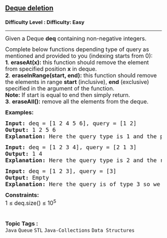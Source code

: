 <h2><a href="https://www.geeksforgeeks.org/problems/deque-deletion/1?page=4&category=Java&sortBy=submissions">Deque deletion</a></h2><h3>Difficulty Level : Difficulty: Easy</h3><hr><div class="problems_problem_content__Xm_eO"><p><span style="font-size: 18px;">Given a Deque <strong>deq</strong>&nbsp;containing non-negative integers. </span></p>
<p><span style="font-size: 18px;">Complete below functions&nbsp;depending type of query as mentioned and&nbsp;provided to you (indexing starts from 0):<br><strong>1</strong>. <strong>eraseAt(x):</strong> this function should remove the element from specified position <strong>x</strong> in deque.<br><strong>2</strong>. <strong>eraseInRange(start, end):</strong> this function should remove the elements in range <strong>start</strong> (inclusive), <strong>end</strong> (exclusive) specified in the argument of the function. </span><br><span style="font-size: 18px;"><strong>Note:</strong> If start is equal to end then simply return.<br><strong>3</strong>. <strong>eraseAll():</strong> remove all the elements from the deque.</span></p>
<p><span style="font-size: 18px;"><strong>Examples:</strong></span></p>
<pre><span style="font-size: 18px;"><strong>Input: </strong>deq = [1 2 4 5 6], query = [1 2]
<strong>Output:</strong> 1 2 5 6&nbsp;
<strong>Explanation:</strong> Here the query type is 1 and the position is 2. So we remove element at position 2. The element at position 2 is 1 2 4 5 6. So, we remove 4 and get 1 2 5 6.</span></pre>
<pre><span style="font-size: 18px;"><strong>Input:</strong> deq = [1 2 3 4], query = [2 1 3]
<strong>Output:</strong> 1 4&nbsp;
<strong>Explanation:</strong> Here the query type is 2 and the range is [1, 3). So we need to delete 1 2 3 4. Remember that end is exclusive. So the updated dequeue is 1 4.</span></pre>
<pre><span style="font-size: 18px;"><strong>Input: </strong>deq = [1 2 3], query = [3]
<strong>Output:</strong> Empty
<strong>Explanation:</strong> Here the query is of type 3 so we remove all the elements of dequeue.</span></pre>
<p><strong><span style="font-size: 18px;">Constraints:</span></strong><br><span style="font-size: 18px;">1 ≤ deq.size() ≤ 10<sup>5</sup></span></p></div><br><p><span style=font-size:18px><strong>Topic Tags : </strong><br><code>Java</code>&nbsp;<code>Queue</code>&nbsp;<code>STL</code>&nbsp;<code>Java-Collections</code>&nbsp;<code>Data Structures</code>&nbsp;